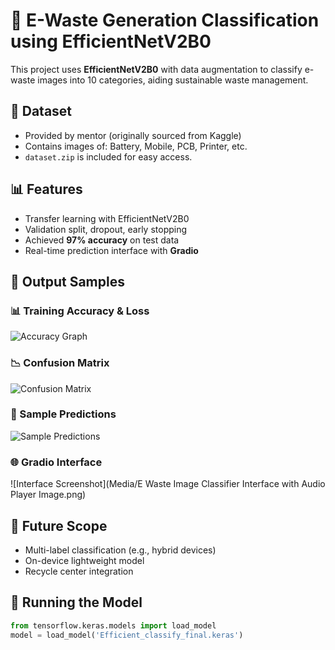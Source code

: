 # 🧠 E-Waste Generation Classification using EfficientNetV2B0

This project uses **EfficientNetV2B0** with data augmentation to classify e-waste images into 10 categories, aiding sustainable waste management.

## 📁 Dataset

* Provided by mentor (originally sourced from Kaggle)
* Contains images of: Battery, Mobile, PCB, Printer, etc.
* `dataset.zip` is included for easy access.

## 📊 Features

* Transfer learning with EfficientNetV2B0
* Validation split, dropout, early stopping
* Achieved **97% accuracy** on test data
* Real-time prediction interface with **Gradio**

## 🧪 Output Samples

### 📊 Training Accuracy & Loss
![Accuracy Graph](Media/training_graphs.png)

### 📉 Confusion Matrix
![Confusion Matrix](Media/Confusion_matrix_graphic.png)

### 🧪 Sample Predictions
![Sample Predictions](Media/Sample_predictions_immagespng.png)

### 🌐 Gradio Interface
![Interface Screenshot](Media/E Waste Image Classifier Interface with Audio Player Image.png)


## 🔮 Future Scope

* Multi-label classification (e.g., hybrid devices)
* On-device lightweight model
* Recycle center integration

## 🚀 Running the Model

```python
from tensorflow.keras.models import load_model
model = load_model('Efficient_classify_final.keras')
```
